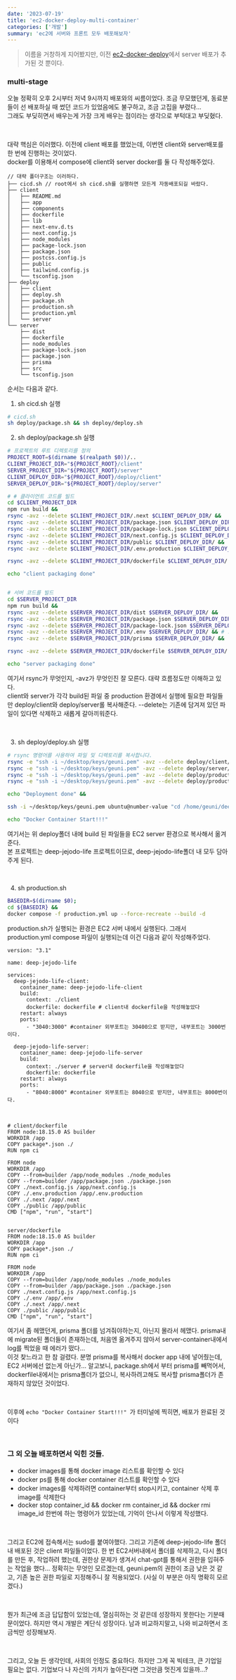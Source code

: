 ```yaml
---
date: '2023-07-19'
title: 'ec2-docker-deploy-multi-container'
categories: ['개발']
summary: 'ec2에 서버와 프론트 모두 배포해보자'
---
```


> 이름을 거창하게 지어봤지만, 이전 [ec2-docker-deploy](https://geuni620.github.io/blog/2023/6/26/ec2-docker-deploy/)에서 server 배포가 추가된 것 뿐이다.

### multi-stage

오늘 정확히 오후 2시부터 저녁 9시까지 배포와의 씨름이었다.
조금 무모했던게, 동료분들이 선 배포하실 때 썼던 코드가 있었음에도 불구하고, 조금 고집을 부렸다...  
그래도 부딪히면서 배우는게 가장 크게 배우는 점이라는 생각으로 부턱대고 부딪혔다.

<br>

대략 핵심은 이러했다. 이전에 client 배포를 했었는데, 이번엔 client와 server배포를 한 번에 진행하는 것이었다.  
docker를 이용해서 compose에 client와 server docker를 둘 다 작성해주었다.

```
// 대략 폴더구조는 이러하다.
├── cicd.sh // root에서 sh cicd.sh를 실행하면 모든게 자동배포되길 바랐다.
├── client
│   ├── README.md
│   ├── app
│   ├── components
│   ├── dockerfile
│   ├── lib
│   ├── next-env.d.ts
│   ├── next.config.js
│   ├── node_modules
│   ├── package-lock.json
│   ├── package.json
│   ├── postcss.config.js
│   ├── public
│   ├── tailwind.config.js
│   └── tsconfig.json
├── deploy
│   ├── client
│   ├── deploy.sh
│   ├── package.sh
│   ├── production.sh
│   ├── production.yml
│   └── server
└── server
    ├── dist
    ├── dockerfile
    ├── node_modules
    ├── package-lock.json
    ├── package.json
    ├── prisma
    ├── src
    └── tsconfig.json
```

순서는 다음과 같다.

1. sh cicd.sh 실행

```BASH
# cicd.sh
sh deploy/package.sh && sh deploy/deploy.sh
```

2. sh deploy/package.sh 실행

```BASH
# 프로젝트의 루트 디렉토리를 정의
PROJECT_ROOT=$(dirname $(realpath $0))/..
CLIENT_PROJECT_DIR="${PROJECT_ROOT}/client"
SERVER_PROJECT_DIR="${PROJECT_ROOT}/server"
CLIENT_DEPLOY_DIR="${PROJECT_ROOT}/deploy/client"
SERVER_DEPLOY_DIR="${PROJECT_ROOT}/deploy/server"

# # 클라이언트 코드를 빌드
cd $CLIENT_PROJECT_DIR
npm run build &&
rsync -avz --delete $CLIENT_PROJECT_DIR/.next $CLIENT_DEPLOY_DIR/ &&
rsync -avz --delete $CLIENT_PROJECT_DIR/package.json $CLIENT_DEPLOY_DIR/ &&
rsync -avz --delete $CLIENT_PROJECT_DIR/package-lock.json $CLIENT_DEPLOY_DIR/ &&
rsync -avz --delete $CLIENT_PROJECT_DIR/next.config.js $CLIENT_DEPLOY_DIR/ &&
rsync -avz --delete $CLIENT_PROJECT_DIR/public $CLIENT_DEPLOY_DIR/ &&
rsync -avz --delete $CLIENT_PROJECT_DIR/.env.production $CLIENT_DEPLOY_DIR/ &&

rsync -avz --delete $CLIENT_PROJECT_DIR/dockerfile $CLIENT_DEPLOY_DIR/ &&

echo "client packaging done"


# 서버 코드를 빌드
cd $SERVER_PROJECT_DIR
npm run build &&
rsync -avz --delete $SERVER_PROJECT_DIR/dist $SERVER_DEPLOY_DIR/ &&
rsync -avz --delete $SERVER_PROJECT_DIR/package.json $SERVER_DEPLOY_DIR/ &&
rsync -avz --delete $SERVER_PROJECT_DIR/package-lock.json $SERVER_DEPLOY_DIR/ &&
rsync -avz --delete $SERVER_PROJECT_DIR/.env $SERVER_DEPLOY_DIR/ && # .env.production이 아닌 .env로 넘겨줬다. ec2환경에서 docker container 내에서 .env.production을 읽지 못하는 이슈때문이었다.
rsync -avz --delete $SERVER_PROJECT_DIR/prisma $SERVER_DEPLOY_DIR/ &&

rsync -avz --delete $SERVER_PROJECT_DIR/dockerfile $SERVER_DEPLOY_DIR/ &&

echo "server packaging done"
```

여기서 rsync가 무엇인지, -avz가 무엇인진 잘 모른다. 대략 흐름정도만 이해하고 있다.  
client와 server가 각각 build된 파일 중 production 환경에서 실행에 필요한 파일들만 deploy/client와 deploy/server롤 복사해준다.
--delete는 기존에 담겨져 있던 파일이 있다면 삭제하고 새롭게 갈아끼워준다.

<br>

3. sh deploy/deploy.sh 실행

```BASH
# rsync 명령어를 사용하여 파일 및 디렉토리를 복사합니다.
rsync -e "ssh -i ~/desktop/keys/geuni.pem" -avz --delete deploy/client/ ubuntu@number-value:경로경로/deep-jejodo-life/client &&
rsync -e "ssh -i ~/desktop/keys/geuni.pem" -avz --delete deploy/server/ ubuntu@number-value:경로경로/deep-jejodo-life/server &&
rsync -e "ssh -i ~/desktop/keys/geuni.pem" -avz --delete deploy/production.yml ubuntu@number-value:경로경로/deep-jejodo-life/ &&
rsync -e "ssh -i ~/desktop/keys/geuni.pem" -avz --delete deploy/production.sh ubuntu@number-value:경로경로/deep-jejodo-life/ &&

echo "Deployment done" &&

ssh -i ~/desktop/keys/geuni.pem ubuntu@number-value "cd /home/geuni/deep-jejodo-life/ && sudo sh production.sh" &&

echo "Docker Container Start!!!"
```

여기서는 위 deploy폴더 내에 build 된 파일들을 EC2 server 환경으로 복사해서 옮겨준다.  
본 프로젝트는 deep-jejodo-life 프로젝트이므로, deep-jejodo-life폴더 내 모두 담아주게 된다.

<br>

4. sh production.sh

```BASH
BASEDIR=$(dirname $0);
cd ${BASEDIR} &&
docker compose -f production.yml up --force-recreate --build -d
```

production.sh가 실행되는 환경은 EC2 서버 내에서 실행된다. 그래서 production.yml compose 파일이 실행되는데 이건 다음과 같이 작성해주었다.

```YML
version: "3.1"

name: deep-jejodo-life

services:
  deep-jejodo-life-client:
    container_name: deep-jejodo-life-client
    build:
      context: ./client
      dockerfile: dockerfile # client내 dockerfile을 작성해놓았다
    restart: always
    ports:
      - "3040:3000" #container 외부포트는 30400으로 받지만, 내부포트는 3000번이다.

  deep-jejodo-life-server:
    container_name: deep-jejodo-life-server
    build:
      context: ./server # server내 dockerfile을 작성해놓았다
      dockerfile: dockerfile
    restart: always
    ports:
      - "8040:8000" #container 외부포트는 8040으로 받지만, 내부포트는 8000번이다.
```

<br>

```DOCKER
# client/dockerfile
FROM node:18.15.0 AS builder
WORKDIR /app
COPY package*.json ./
RUN npm ci

FROM node
WORKDIR /app
COPY --from=builder /app/node_modules ./node_modules
COPY --from=builder /app/package.json ./package.json
COPY ./next.config.js /app/next.config.js
COPY ./.env.production /app/.env.production
COPY ./.next /app/.next
COPY ./public /app/public
CMD ["npm", "run", "start"]


server/dockerfile
FROM node:18.15.0 AS builder
WORKDIR /app
COPY package*.json ./
RUN npm ci

FROM node
WORKDIR /app
COPY --from=builder /app/node_modules ./node_modules
COPY --from=builder /app/package.json ./package.json
COPY ./next.config.js /app/next.config.js
COPY ./.env /app/.env
COPY ./.next /app/.next
COPY ./public /app/public
CMD ["npm", "run", "start"]
```

여기서 좀 헤맸던게, prisma 폴더를 넘겨줘야하는지, 아닌지 몰라서 헤맸다. prisma내에 migrate된 폴더들이 존재하는데, 처음엔 옮겨주지 않아서 server-container내에서 log를 찍었을 때 에러가 떴다...  
이것 찾느라고 한 참 걸렸다. 분명 prisma를 복사해서 docker app 내에 넣어줬는데, EC2 서버에선 없는게 아닌가... 알고보니, package.sh에서 부터 prisma를 빼먹어서, dockerfile내에서는 prisma폴더가 없으니, 복사하려고해도 복사할 prisma폴더가 존재하지 않았던 것이었다.

<br>

이후에 `echo "Docker Container Start!!!" `가 터미널에 찍히면, 배포가 완료된 것이다

<br>

### 그 외 오늘 배포하면서 익힌 것들.

- docker images를 통해 docker image 리스트를 확인할 수 있다
- docker ps를 통해 docker container 리스트를 확인할 수 있다
- docker images를 삭제하려면 container부터 stop시키고, container 삭제 후 image를 삭제한다
- docker stop container_id && docker rm container_id && docker rmi image_id 한번에 하는 명령어가 있었는데, 기억이 안나서 이렇게 작성했다.

<br>

그리고 EC2에 접속해서는 sudo를 붙여야했다. 그리고 기존에 deep-jejodo-life 폴더 내 배포된 것은 client 파일들이었다. 한 번 EC2서버내에서 폴더를 삭제하고, 다시 폴더를 만든 후, 작업하려 했는데, 권한상 문제가 생겨서 chat-gpt를 통해서 권한을 입혀주는 작업을 했다...
정확히는 무엇인 모르겠는데, geuni.pem의 권한이 조금 낮은 것 같고, 기존 높은 권한 파일로 지정해주니 잘 적용되었다.
(사실 이 부분은 아직 명확히 모르겠다.)

<br>

뭔가 최근에 조금 답답함이 있었는데, 열심히하는 것 같은데 성장하지 못한다는 기분때문이었다. 하지만 역시 개발은 계단식 성장이다. 남과 비교하지말고, 나와 비교하면서 조금씩만 성장해보자.

<br>

그리고, 오늘 든 생각인데, 사회의 인정도 중요하다. 하지만 그게 꼭 빅테크, 큰 기업일 필요는 없다. 기업보다 나 자신의 가치가 높아진다면 그것만큼 멋진게 있을까...?
